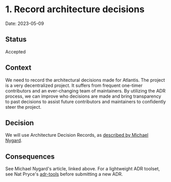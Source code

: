
# 1. Record architecture decisions

Date: 2023-05-09

## Status

Accepted

## Context

We need to record the architectural decisions made for Atlantis. The project is a very decentralized project. It suffers from frequent one-timer contributors and an ever-changing team of maintainers.
By utilizing the ADR process, we can improve who decisions are made and bring transparency to past decisions to assist future contributors and maintainers to confidently steer the project.

## Decision

We will use Architecture Decision Records, as [described by Michael Nygard](http://thinkrelevance.com/blog/2011/11/15/documenting-architecture-decisions).

## Consequences

See Michael Nygard's article, linked above. For a lightweight ADR toolset, see Nat Pryce's [adr-tools](https://github.com/npryce/adr-tools) before submitting a new ADR.
